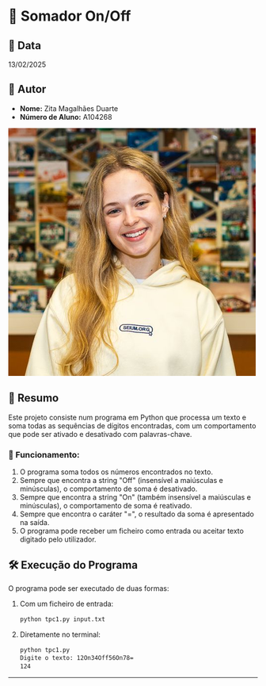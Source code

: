 # 📌 Somador On/Off

## 📅 Data
13/02/2025

## 👤 Autor
- **Nome:** Zita Magalhães Duarte
- **Número de Aluno:** A104268

![Zita Duarte](../zitaduarte.jpeg)

## 📖 Resumo
Este projeto consiste num programa em Python que processa um texto e soma todas as sequências de dígitos encontradas, com um comportamento que pode ser ativado e desativado com palavras-chave.

### 🔹 Funcionamento:
1. O programa soma todos os números encontrados no texto.
2. Sempre que encontra a string "Off" (insensível a maiúsculas e minúsculas), o comportamento de soma é desativado.
3. Sempre que encontra a string "On" (também insensível a maiúsculas e minúsculas), o comportamento de soma é reativado.
4. Sempre que encontra o caráter "=", o resultado da soma é apresentado na saída.
5. O programa pode receber um ficheiro como entrada ou aceitar texto digitado pelo utilizador.


## 🛠️ Execução do Programa
O programa pode ser executado de duas formas:
1. Com um ficheiro de entrada:
   ```bash
   python tpc1.py input.txt
   ```
2. Diretamente no terminal:
   ```bash
   python tpc1.py
   Digite o texto: 12On34Off56On78=
   124
   ```

---

